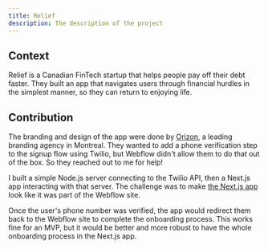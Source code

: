 ```yaml
---
title: Relief
description: The description of the project
---
```


## Context

Relief is a Canadian FinTech startup that helps people pay off their debt faster. They built an app that navigates users through financial hurdles in the simplest manner, so they can return to enjoying life.

## Contribution

The branding and design of the app were done by [Orizon](https://orizon.co/), a leading branding agency in Montreal. They wanted to add a phone verification step to the signup flow using Twilio, but Webflow didn't allow them to do that out of the box. So they reached out to me for help!

I built a simple Node.js server connecting to the Twilio API, then a Next.js app interacting with that server. The challenge was to make [the Next.js app](https://verify.relief.app/) look like it was part of the Webflow site.

Once the user's phone number was verified, the app would redirect them back to the Webflow site to complete the onboarding process. This works fine for an MVP, but it would be better and more robust to have the whole onboarding process in the Next.js app.
